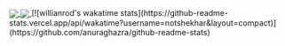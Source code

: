<a href="https://github.com/anuraghazra/github-readme-stats">
  <img align="center" src="https://github-readme-stats.vercel.app/api?username=notshekhar&count_private=true&show_icons=true&include_all_commits=true&hide_border=true&hide_title=true" />
</a>
<a href="https://github.com/anuraghazra/github-readme-stats">
  <img align="center" src="https://github-readme-stats.vercel.app/api/top-langs/?username=notshekhar&layout=compact" />
</a>
[![willianrod's wakatime stats](https://github-readme-stats.vercel.app/api/wakatime?username=notshekhar&layout=compact)](https://github.com/anuraghazra/github-readme-stats)
